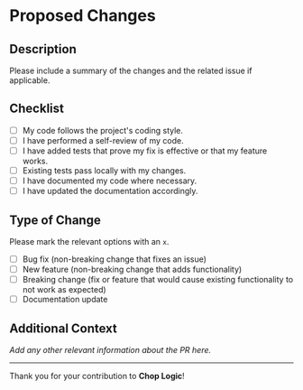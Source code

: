 # Proposed Changes

## Description

Please include a summary of the changes and the related issue if applicable.

## Checklist

- [ ] My code follows the project's coding style.
- [ ] I have performed a self-review of my code.
- [ ] I have added tests that prove my fix is effective or that my feature works.
- [ ] Existing tests pass locally with my changes.
- [ ] I have documented my code where necessary.
- [ ] I have updated the documentation accordingly.

## Type of Change

Please mark the relevant options with an `x`.

- [ ] Bug fix (non-breaking change that fixes an issue)
- [ ] New feature (non-breaking change that adds functionality)
- [ ] Breaking change (fix or feature that would cause existing functionality to not work as expected)
- [ ] Documentation update

## Additional Context

_Add any other relevant information about the PR here._

---

Thank you for your contribution to **Chop Logic**!
